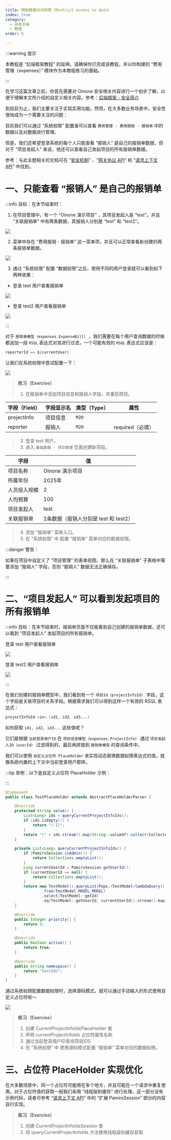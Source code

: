 ```yaml
---
title: 限制数据访问权限（Restrict access to data）
index: true
category:
  - 研发手册
  - 教程
order: 6

---
```

:::warning 提示

本教程是 “后端框架教程” 的延伸。请确保你已完成该教程，并以你构建的 “费用管理（expenses）” 模块作为本教程练习的基础。

:::

在学习这篇文章之前，你首先需要对 Oinone 安全相关内容进行一个初步了解，以便于理解本文所介绍的自定义相关内容。参考：[后端框架 - 安全简介](/en/DevManual/Tutorials/Back-endFramework/chapter4-a-brief-introduction-to-security.md)

到目前为止，我们主要关注于实现实用功能。然而，在大多数业务场景中，安全性很快成为一个需要关注的问题：

目前我们可以通过 “系统权限” 配置谁可以查看 `费用管理 - 费用报销 - 报销单` 中的数据以及对数据进行管理。

但是，我们还希望登录系统的每个人只能查看 “报销人” 是自己的报销单数据，但对于 “项目发起人”  来说，他还可以查看自己发起项目的所有报销单数据。

参考：与此主题相关的文档可在 “[安全机制](/en/DevManual/Reference/Back-EndFramework/security-in-oinone.md)” 、“[网关协议 API](/en/DevManual/Reference/Back-EndFramework/AdvanceAPI/protocol-API.md)” 和 “[请求上下文 API](/en/DevManual/Reference/Back-EndFramework/AdvanceAPI/request-context-API.md)” 中找到。

# 一、只能查看 “报销人” 是自己的报销单

:::info 目标：在本节结束时：

1. 在项目管理中，有一个 “Oinone 演示项目” ，其项目发起人是 “test”。并且 “关联报销单” 中有两条数据，其报销人分别是 “test” 和 “test2”。

![](https://oinone-jar.oss-cn-zhangjiakou.aliyuncs.com/welcome-document/Development/Tutorial/RestrictAccessToData/1749025398418-b6c09161-9271-4772-ab65-2328e5a815a8.gif)

2. 菜单中存在 “费用报销 - 报销单” 这一菜单项，并且可以正常查看新创建的两条报销单数据。

![](https://oinone-jar.oss-cn-zhangjiakou.aliyuncs.com/welcome-document/Development/Tutorial/RestrictAccessToData/1749025621472-ab5b11b1-2d36-4cda-83a1-263fd3d6afb3.png)

3. 通过 “系统权限” 配置 “数据权限”之后，使用不同的用户登录就可以看到如下两种效果：

+ 登录 test 用户查看报销单

![](https://oinone-jar.oss-cn-zhangjiakou.aliyuncs.com/welcome-document/Development/Tutorial/RestrictAccessToData/1749025759555-8a46240a-c932-4d2b-b7f0-40da3beddc4b.png)

+ 登录 test2 用户查看报销单

![](https://oinone-jar.oss-cn-zhangjiakou.aliyuncs.com/welcome-document/Development/Tutorial/RestrictAccessToData/1749025858149-bfe99eda-e8d5-49ee-a733-8bac07d8b371.png)

:::

对于 `报销单模型（expenses.ExpenseBill）` ，我们需要在每个用户查询数据的时候都追加一段 `RSQL` 表达式对其进行过滤，一个可能有效的 `RSQL` 表达式应该是：

```java
reporterId == ${currentUser}
```

让我们在系统权限中尝试配置一下：

![](https://oinone-jar.oss-cn-zhangjiakou.aliyuncs.com/welcome-document/Development/Tutorial/RestrictAccessToData/1749026388467-8acf03df-75ae-4270-907e-51647e70fed6.png)

> **练习（Exercise）**
>
> 1. 在报销单中添加项目信息和报销人字段，并重启项目。

| 字段（Field） | 字段显示名 | 类型（Type） | 属性                                                         |
| ------------- | ---------- | ------------ | ------------------------------------------------------------ |
| projectInfo   | 项目信息   | `M2O`        |              |
| reporter      | 报销人     | `M2O`        | required（必填） |


> 2. 登录 test 用户。
> 3. 进入 `基础数据 - 项目管理` 页面创建新项目。

| 字段         | 值                                    |
| ------------ | ------------------------------------- |
| 项目名称     | Oinone 演示项目                       |
| 所属年份     | 2025年                                |
| 人员投入规模 | 2                                     |
| 人均预算     | 100                                   |
| 项目发起人   | test                                  |
| 关联报销单   | 2条数据（报销人分别是 test 和 test2） |


> 4. 添加 “报销单” 菜单入口。
> 5. 在 “系统权限” 中 配置 “报销单” 菜单对应的数据权限。

:::danger 警告：

如果在项目中自定义了 “项目管理” 的表单视图，那么在 “关联报销单” 子表格中需要添加 “报销人” 字段，否则 “报销人” 数据无法正确保存。

:::

# 二、“项目发起人” 可以看到发起项目的所有报销单

:::info 目标：在本节结束时，报销单页面不仅能看到自己创建的报销单数据，还可以看到 “项目发起人” 发起项目的所有报销单。

登录 test 用户查看报销单

![](https://oinone-jar.oss-cn-zhangjiakou.aliyuncs.com/welcome-document/Development/Tutorial/RestrictAccessToData/1749027807399-25e6c396-65a2-42b0-9a35-62a86f79e7c9.png)

登录 test2 用户查看报销单

![](https://oinone-jar.oss-cn-zhangjiakou.aliyuncs.com/welcome-document/Development/Tutorial/RestrictAccessToData/1749027839151-0d7d15d1-3ab0-45e4-add1-b8f3a81fc6f7.png)

:::

在我们创建的报销单模型中，我们看到有一个 `项目Id（projectInfoId）` 字段，这个字段是关联项目的关系字段。根据需求我们可以得到这样一个有效的 RSQL 表达式：

```java
projectInfoId =in= (id1, id2, id3...)
```

如何获取 `id1, id2, id3...` 这些值呢？

它们是根据 `当前登录用户ID` 在 `项目信息模型（expenses.ProjectInfo）` 通过 `项目发起人ID（userId）` 过滤得到的，最后再拼接到 `报销单模型` 的查询条件中。

我们可以使用 `自定义占位符 PlaceHolder` 来实现动态替换数据权限表达式的值，就像系统内置的上下文中当前登录用户那样。

:::tip 举例：以下是自定义占位符 PlaceHolder 示例：

:::

```java
@Component
public class TestPlaceHolder extends AbstractPlaceHolderParser {

    @Override
    protected String value() {
        List<Long> ids = queryCurrentProjectInfoIds();
        if (ids.isEmpty()) {
            return "(-1)";
        }
        return "(" + ids.stream().map(String::valueOf).collect(Collectors.joining(",")) + ")";
    }

    private List<Long> queryCurrentProjectInfoIds() {
        if (PamirsSession.isAdmin()) {
            return Collections.emptyList();
        }
        Long currentUserId = PamirsSession.getUserId();
        if (currentUserId == null) {
            return Collections.emptyList();
        }
        return new TestModel().queryList(Pops.<TestModel>lambdaQuery()
                .from(TestModel.MODEL_MODEL)
                .select(TestModel::getId)
                .eq(TestModel::getUserId, currentUserId)).stream().map(TestModel::getId).collect(Collectors.toList());
    }

    @Override
    public Integer priority() {
        return 0;
    }

    @Override
    public Boolean active() {
        return true;
    }

    @Override
    public String namespace() {
        return "testIds";
    }
}
```

通过系统权限配置数据权限时，选择源码模式，就可以通过手动输入的形式使用自定义占位符啦～

![](https://oinone-jar.oss-cn-zhangjiakou.aliyuncs.com/welcome-document/Development/Tutorial/RestrictAccessToData/1749027983059-f764b140-928e-4e0e-89eb-79fcbec40d4b.png)

> **练习（Exercise）**
>
> 1. 创建 CurrentProjectInfoIdsPlaceHolder 类
> 2. 声明 currentProjectInfoIds 占位符属性名称
> 3. 通过当前登录用户ID查询项目IDS
> 4. 在 “系统权限” 中 使用源码模式配置 “报销单” 菜单对应的数据权限。

# 三、占位符 PlaceHolder 实现优化

在大多数场景中，同一个占位符可能用在多个地方，并且可能在一个请求中重复使用。对于占位符值的获取一般我们采用 “线程级别缓存” 进行处理。这一部分没有示例代码，读者可参考 “[请求上下文 API](/en/DevManual/Reference/Back-EndFramework/AdvanceAPI/request-context-API.md)” 中的 “扩展 PamirsSession” 部分的内容自行实现。

> **练习（Exercise）**
>
> 1. 创建 CurrentProjectInfoIdsSession 类
> 2. 将 queryCurrentProjectInfoIds 方法使用线程级别缓存获取

